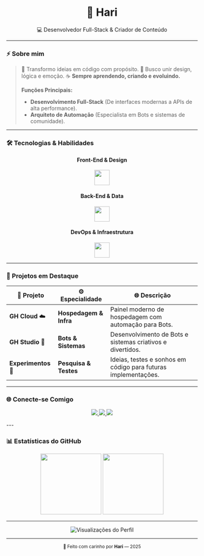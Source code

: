 <h1 align="center">🖤 Hari</h1>
<p align="center">💻 Desenvolvedor Full-Stack & Criador de Conteúdo</p>

---

### ⚡ Sobre mim

> 🌙 Transformo ideias em código com propósito.
> 💫 Busco unir design, lógica e emoção.
> ☕ **Sempre aprendendo, criando e evoluindo.**
>
> **Funções Principais:**
>
> - **Desenvolvimento Full-Stack** (De interfaces modernas a APIs de alta performance).
> - **Arquiteto de Automação** (Especialista em Bots e sistemas de comunidade).

---

### 🛠️ Tecnologias & Habilidades

<div align="center">

#### Front-End & Design
<img src="https://skillicons.dev/icons?i=nextjs,ts,tailwind,html,css,js" height="40" />
<br>

#### Back-End & Data
<img src="https://skillicons.dev/icons?i=nodejs,php,mysql" height="40" />
<br>

#### DevOps & Infraestrutura
<img src="https://skillicons.dev/icons?i=nginx,git,vscode" height="40" />

</div>

---

### 🚀 Projetos em Destaque

<div align="center">

| 💎 Projeto | ⚙️ Especialidade | 🌐 Descrição |
|-------------|-------------------|--------------|
| **GH Cloud** ☁️ | **Hospedagem & Infra** | Painel moderno de hospedagem com automação para Bots. |
| **GH Studio** 💌 | **Bots & Sistemas** | Desenvolvimento de Bots e sistemas criativos e divertidos. |
| **Experimentos** 🍓 | **Pesquisa & Testes** | Ideias, testes e sonhos em código para futuras implementações. |

</div>

---

### 🌐 Conecte-se Comigo

<p align="center">
  <a href="mailto:seu.email@exemplo.com" target="_blank">
    <img src="https://img.shields.io/badge/Email%20Profissional-000000?style=for-the-badge&logo=gmail&logoColor=D93025" />
  </a>
  <a href="https://instagram.com/thehari_i" target="_blank">
    <img src="https://img.shields.io/badge/Instagram-000000?style=for-the-badge&logo=instagram&logoColor=E4405F" />
  </a>
  <a href="https://discord.gg/nerEktK3Ba" target="_blank">
    <img src="https://img.shields.io/badge/Discord-000000?style=for-the-badge&logo=discord&logoColor=5865F2" />
  </a>
</p>
---

### 📊 Estatísticas do GitHub

<div align="center">
  <img src="https://github-readme-stats.vercel.app/api?username=hariiidev&show_icons=true&theme=dark&hide_title=true&hide_border=true&bg_color=000000&icon_color=8A2BE2&text_color=ffffff&count_private=true" height="160" />
  <img src="https://github-readme-stats.vercel.app/api/top-langs/?username=hariiidev&layout=compact&theme=dark&hide_title=true&hide_border=true&bg_color=000000&text_color=ffffff" height="160" />
</div>

---

<p align="center">
  <img src="https://komarev.com/ghpvc/?username=hariiidev&color=555555&label=VISUALIZAÇÕES&style=flat-square" alt="Visualizações do Perfil" />
</p>

---

<div align="center">
  <sub>🖤 Feito com carinho por <strong>Hari</strong> — 2025</sub>
</div>
